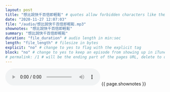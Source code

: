 ```yaml
---
layout: post
title: "想比說快千百倍即輕鬆" # quotes allow forbidden characters like the colon
date: "2020-11-27 12:07:03"
file: "/audio/想比說快千百倍即輕鬆.mp3"
shownotes: "想比說快千百倍即輕鬆"
summary: "想比說快千百倍即輕鬆"
duration: "file_duration" # audio length in min:sec
length: "file_length" # filesize in bytes
explicit: "no" # change to yes to flag with the explicit tag
block: "no" # change to yes to keep an episode from showing up in iTunes
# permalink: /1 # will be the ending part of the pages URL, delete to default to the title
---
```


<audio controls>
<source src="{{site.url}}{{site.baseurl}}{{ page.file }}" type="audio/x-mp3">
Your browser does not support the audio element.
</audio>
{{ page.shownotes }}
